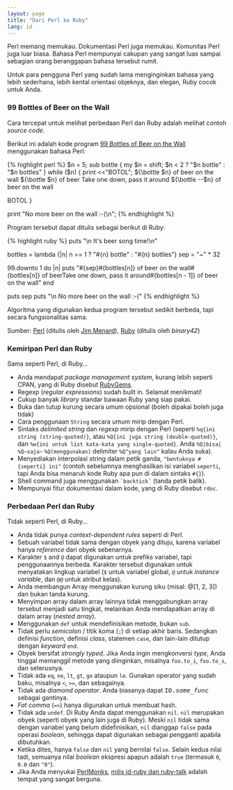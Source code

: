 ```yaml
---
layout: page
title: "Dari Perl ke Ruby"
lang: id
---
```


Perl memang memukau. Dokumentasi Perl juga memukau. Komunitas Perl juga
luar biasa. Bahasa Perl mempunyai cakupan yang sangat luas sampai
sebagian orang beranggapan bahasa tersebut rumit.

Untuk para pengguna Perl yang sudah lama menginginkan bahasa yang lebih
sederhana, lebih kental orientasi objeknya, dan elegan, Ruby cocok untuk
Anda.

### 99 Bottles of Beer on the Wall

Cara tercepat untuk melihat perbedaan Perl dan Ruby adalah melihat
contoh *source code*.

Berikut ini adalah kode program [99 Bottles of Beer on the Wall][1]
menggunakan bahasa Perl:

{% highlight perl %}
$n = 5;
sub bottle { my $n = shift; $n < 2 ? "$n bottle" : "$n bottles" }
while ($n) {
   print <<"BOTOL";
${\bottle $n} of beer on the wall
${\bottle $n} of beer
Take one down, pass it around
${\bottle --$n} of beer on the wall

BOTOL
}

print "No more beer on the wall :-(\n";
{% endhighlight %}

Program tersebut dapat ditulis sebagai berikut di Ruby:

{% highlight ruby %}
puts "\n It's beer song time!\n"

bottles = lambda {|n| n == 1 ? "#{n} bottle" : "#{n} bottles"}
sep = "~" * 32

99.downto 1 do |n|
  puts "#{sep}#{bottles[n]} of beer on the wall#{bottles[n]} of beerTake one down, pass it around#{bottles[n - 1]} of beer on the wall"
end

puts sep
puts "\n No more beer on the wall :-("
{% endhighlight %}

Algoritma yang digunakan kedua program tersebut sedikit berbeda, tapi
secara fungsionalitas sama.

Sumber: [Perl][2] (ditulis oleh [Jim Menard][3]), [Ruby][4] (ditulis
oleh *binary42*)

### Kemiripan Perl dan Ruby

Sama seperti Perl, di Ruby…

* Anda mendapat *package management system*, kurang lebih seperti CPAN,
  yang di Ruby disebut [RubyGems][5].
* Regexp (*regular expressions*) sudah built in. Selamat menikmati!
* Cukup banyak *library* standar bawaan Ruby yang siap pakai.
* Buka dan tutup kurung secara umum opsional (boleh dipakai boleh juga
  tidak)
* Cara penggunaan `String` secara umum mirip dengan Perl.
* Sintaks *delimited string* dan *regexp* mirip dengan Perl (seperti
  `%q{ini string (string-quoted)}`, atau `%Q{ini juga string
  (double-quoted)}`, dan `%w{ini untuk list kata-kata yang
  single-quoted}`. Anda `%Q|bisa|` `%Q~saja~` `%Q(menggunakan)`
  delimiter `%Q^yang lain^` kalau Anda suka).
* Menyediakan interpolasi string dalam petik ganda, `"bentuknya
  #{seperti} ini"` (contoh sebelumnya menghasilkan isi variabel
  `seperti`, tapi Anda bisa menaruh kode Ruby apa pun di dalam sintaks
  `#{}`).
* Shell command juga menggunakan `` `backtick` `` (tanda petik balik).
* Mempunyai fitur dokumentasi dalam kode, yang di Ruby disebut `rdoc`.

### Perbedaan Perl dan Ruby

Tidak seperti Perl, di Ruby…

* Anda tidak punya *context-dependent rules* seperti di Perl.
* Sebuah variabel tidak sama dengan obyek yang dituju, karena variabel
  hanya *reference* dari obyek sebenarnya.
* Karakter `$` and `@` dapat digunakan untuk prefiks variabel,
  tapi penggunaannya berbeda. Karakter tersebut digunakan untuk
  menyatakan lingkup variabel (`$` untuk variabel global, `@`
  untuk _instance variable_, dan `@@` untuk atribut kelas).
* Anda membangun Array menggunakan kurung siku (misal: @\[1, 2, 3\]) dan
  bukan tanda kurung.
* Menyimpan array dalam array lainnya tidak menggabungkan array tersebut
  menjadi satu tingkat, melainkan Anda mendapatkan array di dalam array
  (*nested array*).
* Menggunakan `def` untuk mendefinisikan metode, bukan `sub`.
* Tidak perlu *semicolon* / titik koma (`;`) di setiap akhir baris.
  Sedangkan definisi *function*, definisi *class*, statemen `case`, dan
  lain-lain ditutup dengan *keyword* `end`.
* Obyek bersifat *strongly typed*. Jika Anda ingin mengkonversi *type*,
  Anda tinggal memanggil metode yang diinginkan, misalnya `foo.to_i`,
  `foo.to_s`, dan seterusnya.
* Tidak ada `eq`, `ne`, `lt`, `gt`, `ge` ataupun `le`. Gunakan operator
  yang sudah baku, misalnya `<`, `>=`, dan sebagainya.
* Tidak ada *diamond operator*. Anda biasanya dapat
  <tt>IO.*some\_func*</tt> sebagai gantinya.
* *Fat comma* (`=>`) hanya digunakan untuk membuat hash.
* Tidak ada `undef`. Di Ruby Anda dapat menggunakan `nil`. `nil`
  merupakan obyek (seperti obyek yang lain juga di Ruby). Meski `nil`
  tidak sama dengan variabel yang belum didefinisikan, `nil` dianggap
  `false` pada operasi *boolean*, sehingga dapat digunakan sebagai
  pengganti apabila dibutuhkan.
* Ketika dites, hanya `false` dan `nil` yang bernilai `false`. Selain
  kedua nilai tadi, semuanya nilai *boolean* ekspresi apapun adalah
  `true` (termasuk `0`, `0.0` dan `"0"`).
* Jika Anda menyukai [PerlMonks][6], [milis id-ruby dan
  ruby-talk](/id/community/mailing-lists/) adalah tempat yang sangat
  berguna.



[1]: http://www.99-bottles-of-beer.net/
[2]: http://www.99-bottles-of-beer.net/language-perl-539.html
[3]: http://www.io.com/~jimm/
[4]: http://www.99-bottles-of-beer.net/language-ruby-670.html
[5]: http://docs.rubygems.org/
[6]: http://www.perlmonks.org/

